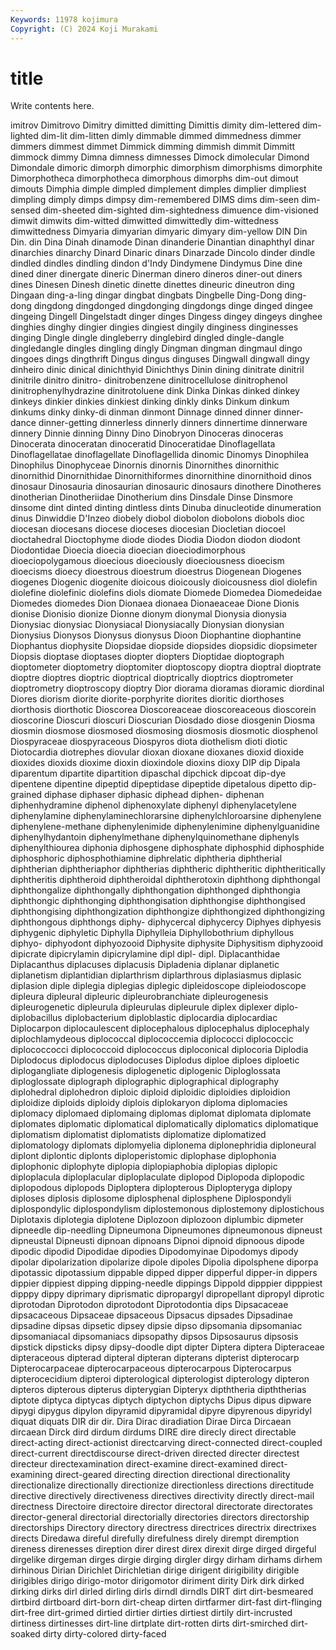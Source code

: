 ```yaml
---
Keywords: 11978 kojimura
Copyright: (C) 2024 Koji Murakami
---
```


# title

Write contents here.



imitrov Dimitrovo Dimitry dimitted dimitting Dimittis dimity
dim-lettered dim-lighted dim-lit dim-litten dimly dimmable dimmed dimmedness dimmer dimmers
dimmest dimmet Dimmick dimming dimmish dimmit Dimmitt dimmock dimmy Dimna
dimness dimnesses Dimock dimolecular Dimond Dimondale dimoric dimorph dimorphic dimorphism
dimorphisms dimorphite Dimorphotheca dimorphotheca dimorphous dimorphs dim-out dimout dimouts Dimphia
dimple dimpled dimplement dimples dimplier dimpliest dimpling dimply dimps dimpsy
dim-remembered DIMS dims dim-seen dim-sensed dim-sheeted dim-sighted dim-sightedness dimuence dim-visioned
dimwit dimwits dim-witted dimwitted dimwittedly dim-wittedness dimwittedness Dimyaria dimyarian dimyaric
dimyary dim-yellow DIN Din Din. din Dina Dinah dinamode Dinan
dinanderie Dinantian dinaphthyl dinar dinarchies dinarchy Dinard Dinaric dinars Dinarzade
Dincolo dinder dindle dindled dindles dindling dindon d'Indy Dindymene Dindymus
Dine dine dined diner dinergate dineric Dinerman dinero dineros diner-out
diners dines Dinesen Dinesh dinetic dinette dinettes dineuric dineutron ding
Dingaan ding-a-ling dingar dingbat dingbats Dingbelle Ding-Dong ding-dong dingdong dingdonged
dingdonging dingdongs dinge dinged dingee dingeing Dingell Dingelstadt dinger dinges
Dingess dingey dingeys dinghee dinghies dinghy dingier dingies dingiest dingily
dinginess dinginesses dinging Dingle dingle dingleberry dinglebird dingled dingle-dangle dingledangle
dingles dingling dingly Dingman dingman dingmaul dingo dingoes dings dingthrift
Dingus dingus dinguses Dingwall dingwall dingy dinheiro dinic dinical dinichthyid
Dinichthys Dinin dining dinitrate dinitril dinitrile dinitro dinitro- dinitrobenzene dinitrocellulose
dinitrophenol dinitrophenylhydrazine dinitrotoluene dink Dinka Dinkas dinked dinkey dinkeys dinkier
dinkies dinkiest dinking dinkly dinks Dinkum dinkum dinkums dinky dinky-di
dinman dinmont Dinnage dinned dinner dinner-dance dinner-getting dinnerless dinnerly dinners
dinnertime dinnerware dinnery Dinnie dinning Dinny Dino Dinobryon Dinoceras dinoceras
Dinocerata dinoceratan dinoceratid Dinoceratidae Dinoflagellata Dinoflagellatae dinoflagellate Dinoflagellida dinomic Dinomys
Dinophilea Dinophilus Dinophyceae Dinornis dinornis Dinornithes dinornithic dinornithid Dinornithidae Dinornithiformes
dinornithine dinornithoid dinos dinosaur Dinosauria dinosaurian dinosauric dinosaurs dinothere Dinotheres
dinotherian Dinotheriidae Dinotherium dins Dinsdale Dinse Dinsmore dinsome dint dinted
dinting dintless dints Dinuba dinucleotide dinumeration dinus Dinwiddie D'Inzeo diobely
diobol diobolon diobolons diobols dioc diocesan diocesans diocese dioceses diocesian
Diocletian diocoel dioctahedral Dioctophyme diode diodes Diodia Diodon diodon diodont
Diodontidae Dioecia dioecia dioecian dioeciodimorphous dioeciopolygamous dioecious dioeciously dioeciousness dioecism
dioecisms dioecy dioestrous dioestrum dioestrus Diogenean Diogenes diogenes Diogenic diogenite
dioicous dioicously dioicousness diol diolefin diolefine diolefinic diolefins diols diomate
Diomede Diomedea Diomedeidae Diomedes diomedes Dion Dionaea dionaea Dionaeaceae Dione
Dionis dionise Dionisio dionize Dionne dionym dionymal Dionysia dionysia Dionysiac
dionysiac Dionysiacal Dionysiacally Dionysian dionysian Dionysius Dionysos Dionysus dionysus Dioon
Diophantine diophantine Diophantus diophysite Diopsidae diopside diopsides diopsidic diopsimeter Diopsis
dioptase dioptases diopter diopters Dioptidae dioptograph dioptometer dioptometry dioptomiter dioptoscopy
dioptra dioptral dioptrate dioptre dioptres dioptric dioptrical dioptrically dioptrics dioptrometer
dioptrometry dioptroscopy dioptry Dior diorama dioramas dioramic diordinal Diores diorism
diorite diorite-porphyrite diorites dioritic diorthoses diorthosis diorthotic Dioscorea Dioscoreaceae dioscoreaceous
dioscorein dioscorine Dioscuri dioscuri Dioscurian Diosdado diose diosgenin Diosma diosmin
diosmose diosmosed diosmosing diosmosis diosmotic diosphenol Diospyraceae diospyraceous Diospyros diota
diothelism dioti diotic Diotocardia diotrephes diovular dioxan dioxane dioxanes dioxid
dioxide dioxides dioxids dioxime dioxin dioxindole dioxins dioxy DIP dip
Dipala diparentum dipartite dipartition dipaschal dipchick dipcoat dip-dye dipentene dipentine
dipeptid dipeptidase dipeptide dipetalous dipetto dip-grained diphase diphaser diphasic diphead
diphen- diphenan diphenhydramine diphenol diphenoxylate diphenyl diphenylacetylene diphenylamine diphenylaminechlorarsine diphenylchloroarsine
diphenylene diphenylene-methane diphenylenimide diphenylenimine diphenylguanidine diphenylhydantoin diphenylmethane diphenylquinomethane diphenyls diphenylthiourea
diphonia diphosgene diphosphate diphosphid diphosphide diphosphoric diphosphothiamine diphrelatic diphtheria diphtherial
diphtherian diphtheriaphor diphtherias diphtheric diphtheritic diphtheritically diphtheritis diphtheroid diphtheroidal diphtherotoxin
diphthong diphthongal diphthongalize diphthongally diphthongation diphthonged diphthongia diphthongic diphthonging diphthongisation
diphthongise diphthongised diphthongising diphthongization diphthongize diphthongized diphthongizing diphthongous diphthongs diphy-
diphycercal diphycercy Diphyes diphyesis diphygenic diphyletic Diphylla Diphylleia Diphyllobothrium diphyllous
diphyo- diphyodont diphyozooid Diphysite diphysite Diphysitism diphyzooid dipicrate dipicrylamin dipicrylamine
dipl dipl- dipl. Diplacanthidae Diplacanthus diplacuses diplacusis Dipladenia diplanar diplanetic
diplanetism diplantidian diplarthrism diplarthrous diplasiasmus diplasic diplasion diple diplegia diplegias
diplegic dipleidoscope dipleiodoscope dipleura dipleural dipleuric dipleurobranchiate dipleurogenesis dipleurogenetic dipleurula
dipleurulas dipleurule diplex diplexer diplo- diplobacillus diplobacterium diploblastic diplocardia diplocardiac
Diplocarpon diplocaulescent diplocephalous diplocephalus diplocephaly diplochlamydeous diplococcal diplococcemia diplococci diplococcic
diplococcocci diplococcoid diplococcus diploconical diplocoria Diplodia Diplodocus diplodocus diplodocuses Diplodus
diploe diploes diploetic diplogangliate diplogenesis diplogenetic diplogenic Diploglossata diploglossate diplograph
diplographic diplographical diplography diplohedral diplohedron diploic diploid diploidic diploidies diploidion
diploidize diploids diploidy diplois diplokaryon diploma diplomacies diplomacy diplomaed diplomaing
diplomas diplomat diplomata diplomate diplomates diplomatic diplomatical diplomatically diplomatics diplomatique
diplomatism diplomatist diplomatists diplomatize diplomatized diplomatology diplomats diplomyelia diplonema diplonephridia
diploneural diplont diplontic diplonts diploperistomic diplophase diplophonia diplophonic diplophyte diplopia
diplopiaphobia diplopias diplopic diploplacula diploplacular diploplaculate diplopod Diplopoda diplopodic diplopodous
diplopods Diploptera diplopterous Diplopteryga diplopy diploses diplosis diplosome diplosphenal diplosphene
Diplospondyli diplospondylic diplospondylism diplostemonous diplostemony diplostichous Diplotaxis diplotegia diplotene Diplozoon
diplozoon diplumbic dipmeter dipneedle dip-needling Dipneumona Dipneumones dipneumonous dipneust dipneustal
Dipneusti dipnoan dipnoans Dipnoi dipnoid dipnoous dipode dipodic dipodid Dipodidae
dipodies Dipodomyinae Dipodomys dipody dipolar dipolarization dipolarize dipole dipoles Dipolia
dipolsphene diporpa dipotassic dipotassium dippable dipped dipper dipperful dipper-in dippers
dippier dippiest dipping dipping-needle dippings Dippold dipppier dipppiest dipppy dippy
diprimary diprismatic dipropargyl dipropellant dipropyl diprotic diprotodan Diprotodon diprotodont Diprotodontia
dips Dipsacaceae dipsacaceous Dipsaceae dipsaceous Dipsacus dipsades Dipsadinae dipsadine dipsas
dipsetic dipsey dipsie dipso dipsomania dipsomaniac dipsomaniacal dipsomaniacs dipsopathy dipsos
Dipsosaurus dipsosis dipstick dipsticks dipsy dipsy-doodle dipt dipter Diptera diptera
Dipteraceae dipteraceous dipterad dipteral dipteran dipterans dipterist dipterocarp Dipterocarpaceae dipterocarpaceous
dipterocarpous Dipterocarpus dipterocecidium dipteroi dipterological dipterologist dipterology dipteron dipteros dipterous
dipterus dipterygian Dipteryx dipththeria dipththerias diptote diptyca diptycas diptych diptychon
diptychs Dipus dipus dipware dipygi dipygus dipylon dipyramid dipyramidal dipyre
dipyrenous dipyridyl diquat diquats DIR dir dir. Dira Dirac diradiation
Dirae Dirca Dircaean dircaean Dirck dird dirdum dirdums DIRE dire
direcly direct directable direct-acting direct-actionist directcarving direct-connected direct-coupled direct-current directdiscourse
direct-driven directed directer directest directeur directexamination direct-examine direct-examined direct-examining direct-geared
directing direction directional directionality directionalize directionally directionize directionless directions directitude
directive directively directiveness directives directivity directly direct-mail directness Directoire directoire
director directoral directorate directorates director-general directorial directorially directories directors directorship
directorships Directory directory directress directrices directrix directrixes directs Diredawa direful
direfully direfulness direly dirempt diremption direness direnesses direption direr direst
direx direxit dirge dirged dirgeful dirgelike dirgeman dirges dirgie dirging
dirgler dirgy dirham dirhams dirhem dirhinous Dirian Dirichlet Dirichletian dirige
dirigent dirigibility dirigible dirigibles dirigo dirigo-motor dirigomotor diriment dirity Dirk
dirk dirked dirking dirks dirl dirled dirling dirls dirndl dirndls
DIRT dirt dirt-besmeared dirtbird dirtboard dirt-born dirt-cheap dirten dirtfarmer dirt-fast
dirt-flinging dirt-free dirt-grimed dirtied dirtier dirties dirtiest dirtily dirt-incrusted dirtiness
dirtinesses dirt-line dirtplate dirt-rotten dirts dirt-smirched dirt-soaked dirty dirty-colored dirty-faced
